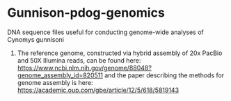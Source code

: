 # Gunnison-pdog-genomics
DNA sequence files useful for conducting genome-wide analyses of Cynomys gunnisoni

1. The reference genome, constructed via hybrid assembly of 20x PacBio and 50X Illumina reads, can be found here: https://www.ncbi.nlm.nih.gov/genome/88048?genome_assembly_id=820511 and the paper describing the methods for genome assembly is here: https://academic.oup.com/gbe/article/12/5/618/5819143
